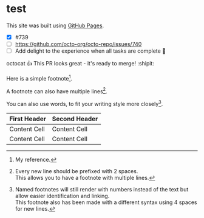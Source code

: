 # test
This site was built using [GitHub Pages](https://pages.github.com/).
- [x] #739
- [ ] https://github.com/octo-org/octo-repo/issues/740
- [ ] Add delight to the experience when all tasks are complete :tada:

octocat :+1: This PR looks great - it's ready to merge! :shipit:

Here is a simple footnote[^1].

A footnote can also have multiple lines[^2].  

You can also use words, to fit your writing style more closely[^note].

[^1]: My reference.
[^2]: Every new line should be prefixed with 2 spaces.  
  This allows you to have a footnote with multiple lines.
[^note]:
    Named footnotes will still render with numbers instead of the text but allow easier identification and linking.  
    This footnote also has been made with a different syntax using 4 spaces for new lines.


| First Header  | Second Header |
| ------------- | ------------- |
| Content Cell  | Content Cell  |
| Content Cell  | Content Cell  |
